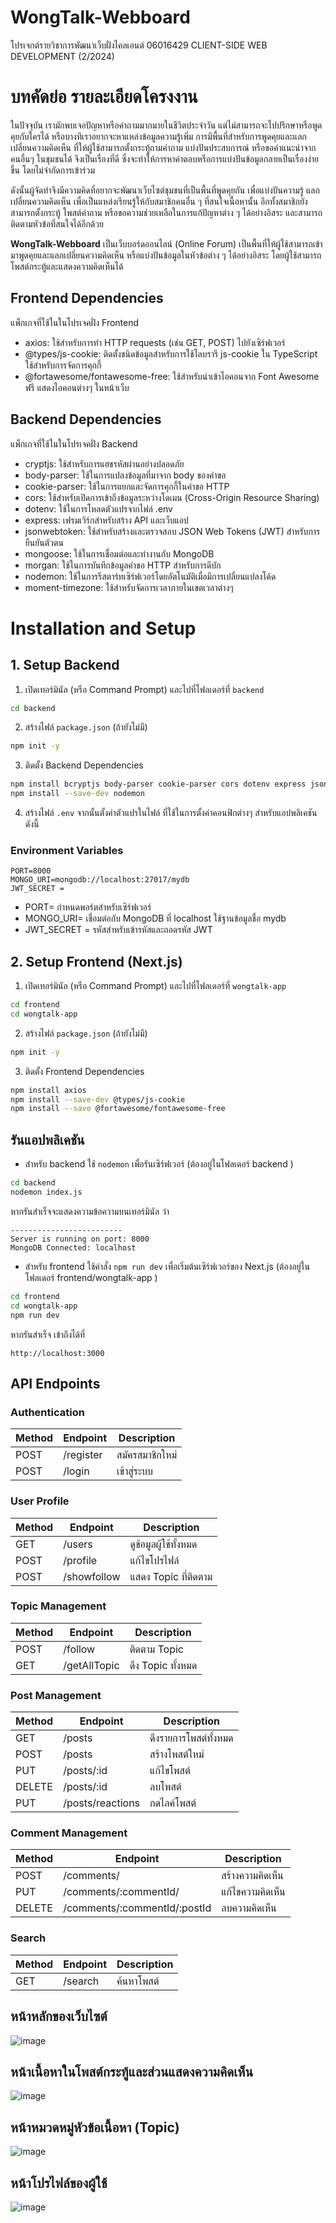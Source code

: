 # WongTalk-Webboard

โปรเจกต์รายวิชาการพัฒนาเว็บฝั่งไคลเอนต์ 06016429 CLIENT-SIDE WEB DEVELOPMENT (2/2024) <br>


# บทคัดย่อ รายละเอียดโครงงาน
ในปัจจุบัน เรามักพบเจอปัญหาหรือคำถามมากมายในชีวิตประจำวัน แต่ไม่สามารถจะไปปรึกษาหรือพูดคุยกับใครได้ หรือบางทีเราอยากจะหาแหล่งข้อมูลความรู้เพิ่ม การมีพื้นที่สำหรับการพูดคุยและแลกเปลี่ยนความคิดเห็น ที่ให้ผู้ใช้สามารถตั้งกระทู้ถามคำถาม แบ่งปันประสบการณ์ หรือขอคำแนะนำจากคนอื่นๆ ในชุมชนได้ จึงเป็นเรื่องที่ดี ซึ่งจะทำให้การหาคำตอบหรือการแบ่งปันข้อมูลกลายเป็นเรื่องง่ายขึ้น โดยไม่จำกัดการเข้าร่วม

ดังนั้นผู้จัดทำจึงมีความคิดที่อยากจะพัฒนาเว็บไซต์ชุมชนที่เป็นพื้นที่พูดคุยกัน เพื่อแบ่งปันความรู้ แลกเปลี่ยนความคิดเห็น เพื่อเป็นแหล่งเรียนรู้ให้กับสมาชิกคนอื่น ๆ ที่สนใจเนื้อหานั้น อีกทั้งสมาชิกยังสามารถตั้งกระทู้ โพสต์คำถาม หรือขอความช่วยเหลือในการแก้ปัญหาต่าง ๆ  ได้อย่างอิสระ และสามารถติดตามหัวข้อที่สนใจได้อีกด้วย

**WongTalk-Webboard** เป็นเว็บบอร์ดออนไลน์ (Online Forum) เป็นพื้นที่ให้ผู้ใช้สามารถเข้ามาพูดคุยและแลกเปลี่ยนความคิดเห็น หรือแบ่งปันข้อมูลในหัวข้อต่าง ๆ ได้อย่างอิสระ โดยผู้ใช้สามารถโพสต์กระทู้และแสดงความคิดเห็นได้
## Frontend Dependencies
แพ็กเกจที่ใช้ในในโปรเจคฝั่ง Frontend
- axios: ใช้สำหรับการทำ HTTP requests (เช่น GET, POST) ไปยังเซิร์ฟเวอร์
- @types/js-cookie: ติดตั้งชนิดข้อมูลสำหรับการใช้ไลบรารี js-cookie ใน TypeScript ใช้สำหรับการจัดการคุกกี้
- @fortawesome/fontawesome-free: ใช้สำหรับนำเข้าไอคอนจาก Font Awesome ฟรี แสดงไอคอนต่างๆ ในหน้าเว็บ

## Backend Dependencies
แพ็กเกจที่ใช้ในในโปรเจคฝั่ง Backend
- cryptjs: ใช้สำหรับการแฮชรหัสผ่านอย่างปลอดภัย
- body-parser: ใช้ในการแปลงข้อมูลที่มาจาก body ของคำขอ
- cookie-parser: ใช้ในการแยกและจัดการคุกกี้ในคำขอ HTTP
- cors: ใช้สำหรับเปิดการเข้าถึงข้อมูลระหว่างโดเมน (Cross-Origin Resource Sharing)
- dotenv: ใช้ในการโหลดตัวแปรจากไฟล์ .env
- express: เฟรมเวิร์กสำหรับสร้าง API และเว็บแอป
- jsonwebtoken: ใช้สำหรับสร้างและตรวจสอบ JSON Web Tokens (JWT) สำหรับการยืนยันตัวตน
- mongoose: ใช้ในการเชื่อมต่อและทำงานกับ MongoDB
- morgan: ใช้ในการบันทึกข้อมูลคำขอ HTTP สำหรับการดีบัก
- nodemon: ใช้ในการรีสตาร์ทเซิร์ฟเวอร์โดยอัตโนมัติเมื่อมีการเปลี่ยนแปลงโค้ด
- moment-timezone: ใช้สำหรับจัดการเวลาภายในเขตเวลาต่างๆ


# Installation and Setup
## 1. Setup Backend
1. เปิดเทอร์มินัล (หรือ Command Prompt) และไปที่โฟลเดอร์ที่ ```backend```
```bash
cd backend
```

2. สร้างไฟล์ ```package.json``` (ถ้ายังไม่มี)
```bash
npm init -y
```

3. ติดตั้ง Backend Dependencies
```bash
npm install bcryptjs body-parser cookie-parser cors dotenv express jsonwebtoken mongoose morgan moment-timezone
npm install --save-dev nodemon
```

4. สร้างไฟล์ ```.env```  จากนั้นตั้งค่าตัวแปรในไฟล์ ที่ใช้ในการตั้งค่าคอนฟิกต่างๆ สำหรับแอปพลิเคชัน ดังนี้
### Environment Variables
```
PORT=8000
MONGO_URI=mongodb://localhost:27017/mydb
JWT_SECRET =  
```

- PORT=  กำหนดพอร์ตสำหรับเซิร์ฟเวอร์
- MONGO_URI=  เชื่อมต่อกับ MongoDB ที่ localhost ใช้ฐานข้อมูลชื่อ mydb 
- JWT_SECRET =   รหัสสำหรับเข้ารหัสและถอดรหัส JWT



## 2. Setup Frontend (Next.js)
1. เปิดเทอร์มินัล (หรือ Command Prompt) และไปที่โฟลเดอร์ที่ ```wongtalk-app```
```bash
cd frontend
cd wongtalk-app
```

2. สร้างไฟล์ ```package.json``` (ถ้ายังไม่มี)
```bash
npm init -y
```

3. ติดตั้ง Frontend Dependencies
```bash
npm install axios
npm install --save-dev @types/js-cookie
npm install --save @fortawesome/fontawesome-free
```

## รันแอปพลิเคชัน
- สำหรับ backend ใช้ ```nodemon``` เพื่อรันเซิร์ฟเวอร์ (ต้องอยู่ในโฟลเดอร์ backend )
```bash
cd backend
nodemon index.js
```

หากรันสำเร็จจะแสดงความข้อความบนเทอร์มินัล ว่า
```
-------------------------
Server is running on port: 8000
MongoDB Connected: localhost
```

- สำหรับ frontend ใช้คำสั่ง ```npm run dev``` เพื่อเริ่มต้นเซิร์ฟเวอร์ของ Next.js (ต้องอยู่ในโฟลเดอร์ frontend/wongtalk-app )
```bash
cd frontend
cd wongtalk-app
npm run dev
```

หากรันสำเร็จ เข้าถึงได้ที่ 
```
http://localhost:3000
```

## API Endpoints

### **Authentication**

| **Method** | **Endpoint**                  | **Description**             |
|------------|-------------------------------|-----------------------------|
| POST       | /register                     | สมัครสมาชิกใหม่            |
| POST       | /login                        | เข้าสู่ระบบ                 |


### **User Profile**

| **Method** | **Endpoint**                  | **Description**             |
|------------|-------------------------------|-----------------------------|
| GET        | /users                        | ดูข้อมูลผู้ใช้ทั้งหมด     |
| POST       | /profile                      | แก้ไขโปรไฟล์               |
| POST       | /showfollow                   | แสดง Topic ที่ติดตาม       |

### **Topic Management**

| **Method** | **Endpoint**                  | **Description**             |
|------------|-------------------------------|-----------------------------|
| POST       | /follow                       | ติดตาม Topic                |
| GET        | /getAllTopic                  | ดึง Topic ทั้งหมด           |


### **Post Management**

| **Method** | **Endpoint**                  | **Description**             |
|------------|-------------------------------|-----------------------------|
| GET        | /posts                        | ดึงรายการโพสต์ทั้งหมด     |
| POST       | /posts                        | สร้างโพสต์ใหม่             |
| PUT        | /posts/:id                    | แก้ไขโพสต์                 |
| DELETE     | /posts/:id                    | ลบโพสต์                    |
| PUT        | /posts/reactions              | กดไลค์โพสต์                |

### **Comment Management**

| **Method** | **Endpoint**                  | **Description**             |
|------------|-------------------------------|-----------------------------|
| POST       | /comments/                    | สร้างความคิดเห็น           |
| PUT        | /comments/:commentId/         | แก้ไขความคิดเห็น           |
| DELETE     | /comments/:commentId/:postId  | ลบความคิดเห็น              |

### **Search**

| **Method** | **Endpoint**                  | **Description**             |
|------------|-------------------------------|-----------------------------|
| GET        | /search                       | ค้นหาโพสต์                |


## หน้าหลักของเว็บไซต์
![image](https://github.com/user-attachments/assets/a84d773b-72fc-498e-a20b-350df6056190)

## หน้าเนื้อหาในโพสต์กระทู้และส่วนแสดงความคิดเห็น 
![image](https://github.com/user-attachments/assets/2a9d4ba4-16b5-4f17-87e1-cd17e02803c9)

## หน้าหมวดหมู่หัวข้อเนื้อหา (Topic)
![image](https://github.com/user-attachments/assets/8dd4db1e-cbd4-4eb9-8cc0-ecec4fc3c9b3)

## หน้าโปรไฟล์ของผู้ใช้ 
![image](https://github.com/user-attachments/assets/1ad95906-65eb-4254-92c8-ab3687cf31de)
